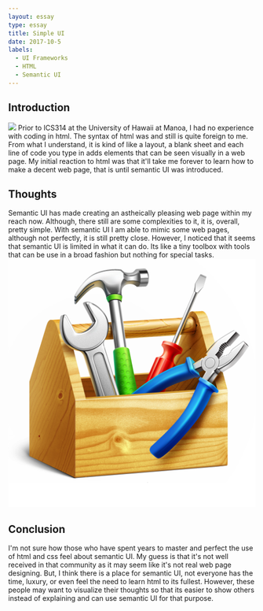 ```yaml
---
layout: essay
type: essay
title: Simple UI
date: 2017-10-5
labels:
  - UI Frameworks
  - HTML
  - Semantic UI
---
```


## Introduction
<img class="ui small left floated rounded image" src="garyjw.github.io/images/html-for-beginners.jpg">
Prior to ICS314 at the University of Hawaii at Manoa, I had no experience with coding in html. The syntax of html was and still is quite foreign to me. From what I understand, it is kind of like a layout, a blank sheet and each line of code you type in adds elements that can be seen visually in a web page. My initial reaction to html was that it'll take me forever to learn how to make a decent web page, that is until semantic UI was introduced.

## Thoughts
Semantic UI has made creating an astheically pleasing web page within my reach now. Although, there still are some complexities to it, it is, overall, pretty simple. With semantic UI I am able to mimic some web pages, although not perfectly, it is still pretty close. However, I noticed that it seems that semantic UI is limited in what it can do. Its like a tiny toolbox with tools that can be use in a broad fashion but nothing for special tasks.
<img class="ui small left floated rounded image" src="/images/toolbox.png">

## Conclusion
I'm not sure how those who have spent years to master and perfect the use of html and css feel about semantic UI. My guess is that it's not well received in that community as it may seem like it's not real web page designing. But, I think there is a place for semantic UI, not everyone has the time, luxury, or even feel the need to learn html to its fullest. However, these people may want to visualize their thoughts so that its easier to show others instead of explaining and can use semantic UI for that purpose. 
